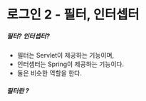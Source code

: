 # 로그인 2 - 필터, 인터셉터

##### 필터? 인터셉터?
- 필터는 Servlet이 제공하는 기능이며,
- 인터셉터는 Spring이 제공하는 기능이다.
- 둘은 비슷한 역할을 한다.

##### 필터란 ?

